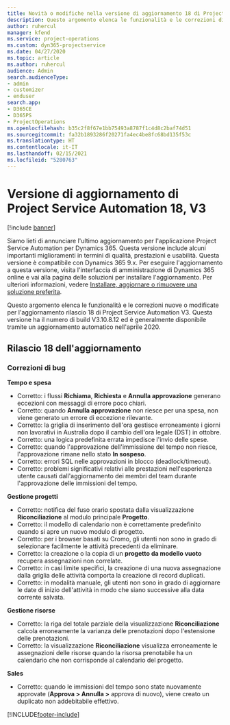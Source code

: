 ```yaml
---
title: Novità o modifiche nella versione di aggiornamento 18 di Project Service Automation V3
description: Questo argomento elenca le funzionalità e le correzioni disponibili nella versione di aggiornamento 18 di Project Service Automation V3.
author: ruhercul
manager: kfend
ms.service: project-operations
ms.custom: dyn365-projectservice
ms.date: 04/27/2020
ms.topic: article
ms.author: ruhercul
audience: Admin
search.audienceType:
- admin
- customizer
- enduser
search.app:
- D365CE
- D365PS
- ProjectOperations
ms.openlocfilehash: b35c2f8f67e1bb75493a8787f1c4d8c2baf74d51
ms.sourcegitcommit: fa32b1893286f20271fa4ec4be8fc68bd135f53c
ms.translationtype: HT
ms.contentlocale: it-IT
ms.lasthandoff: 02/15/2021
ms.locfileid: "5280763"
---
```

# <a name="project-service-automation-update-release-18-v3"></a>Versione di aggiornamento di Project Service Automation 18, V3

[!include [banner](../includes/psa-now-project-operations.md)]

Siamo lieti di annunciare l'ultimo aggiornamento per l'applicazione Project Service Automation per Dynamics 365. Questa versione include alcuni importanti miglioramenti in termini di qualità, prestazioni e usabilità. Questa versione è compatibile con Dynamics 365 9.x. Per eseguire l'aggiornamento a questa versione, visita l'interfaccia di amministrazione di Dynamics 365 online e vai alla pagina delle soluzioni per installare l'aggiornamento. Per ulteriori informazioni, vedere [Installare, aggiornare o rimuovere una soluzione preferita](https://docs.microsoft.com/power-platform/admin/install-remove-preferred-solution).

Questo argomento elenca le funzionalità e le correzioni nuove o modificate per l'aggiornamento rilascio 18 di Project Service Automation V3. Questa versione ha il numero di build V3.10.8.12 ed è generalmente disponibile tramite un aggiornamento automatico nell'aprile 2020.

## <a name="update-release-18"></a>Rilascio 18 dell'aggiornamento

### <a name="bug-fixes"></a>Correzioni di bug

**Tempo e spesa**

- Corretto: i flussi **Richiama**, **Richiesta** e **Annulla approvazione** generano eccezioni con messaggi di errore poco chiari.
- Corretto: quando **Annulla approvazione** non riesce per una spesa, non viene generato un errore di eccezione rilevante.
- Corretto: la griglia di inserimento dell'ora gestisce erroneamente i giorni non lavorativi in Australia dopo il cambio dell'ora legale (DST) in ottobre.
- Corretto: una logica predefinita errata impedisce l'invio delle spese.
- Corretto: quando l'approvazione dell'immissione del tempo non riesce, l'approvazione rimane nello stato **In sospeso**.
- Corretto: errori SQL nelle approvazioni in blocco (deadlock/timeout).
- Corretto: problemi significativi relativi alle prestazioni nell'esperienza utente causati dall'aggiornamento dei membri del team durante l'approvazione delle immissioni del tempo.

**Gestione progetti**

- Corretto: notifica del fuso orario spostata dalla visualizzazione **Riconciliazione** al modulo principale **Progetto**.
- Corretto: il modello di calendario non è correttamente predefinito quando si apre un nuovo modulo di progetto.
- Corretto: per i browser basati su Cromo, gli utenti non sono in grado di selezionare facilmente le attività precedenti da eliminare.
- Corretto: la creazione o la copia di un **progetto da modello vuoto** recupera assegnazioni non correlate.
- Corretto: in casi limite specifici, la creazione di una nuova assegnazione dalla griglia delle attività comporta la creazione di record duplicati.
- Corretto: in modalità manuale, gli utenti non sono in grado di aggiornare le date di inizio dell'attività in modo che siano successive alla data corrente salvata.

**Gestione risorse**

- Corretto: la riga del totale parziale della visualizzazione **Riconciliazione** calcola erroneamente la varianza delle prenotazioni dopo l'estensione delle prenotazioni.
- Corretto: la visualizzazione **Riconciliazione** visualizza erroneamente le assegnazioni delle risorse quando la risorsa prenotabile ha un calendario che non corrisponde al calendario del progetto.

**Sales**

- Corretto: quando le immissioni del tempo sono state nuovamente approvate (**Approva > Annulla >** approva di nuovo), viene creato un duplicato non addebitabile effettivo.


[!INCLUDE[footer-include](../includes/footer-banner.md)]